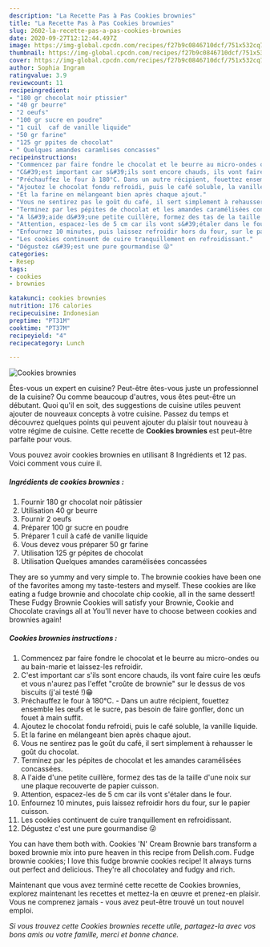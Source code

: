 ```yaml
---
description: "La Recette Pas à Pas Cookies brownies"
title: "La Recette Pas à Pas Cookies brownies"
slug: 2602-la-recette-pas-a-pas-cookies-brownies
date: 2020-09-27T12:12:44.497Z
image: https://img-global.cpcdn.com/recipes/f27b9c0846710dcf/751x532cq70/cookies-brownies-photo-principale-de-la-recette.jpg
thumbnail: https://img-global.cpcdn.com/recipes/f27b9c0846710dcf/751x532cq70/cookies-brownies-photo-principale-de-la-recette.jpg
cover: https://img-global.cpcdn.com/recipes/f27b9c0846710dcf/751x532cq70/cookies-brownies-photo-principale-de-la-recette.jpg
author: Sophia Ingram
ratingvalue: 3.9
reviewcount: 11
recipeingredient:
- "180 gr chocolat noir ptissier"
- "40 gr beurre"
- "2 oeufs"
- "100 gr sucre en poudre"
- "1 cuil  caf de vanille liquide"
- "50 gr farine"
- "125 gr ppites de chocolat"
- " Quelques amandes caramlises concasses"
recipeinstructions:
- "Commencez par faire fondre le chocolat et le beurre au micro-ondes ou au bain-marie et laissez-les refroidir."
- "C&#39;est important car s&#39;ils sont encore chauds, ils vont faire cuire les œufs et vous n&#39;aurez pas l&#39;effet &#34;croûte de brownie&#34; sur le dessus de vos biscuits (j&#39;ai testé !)😁"
- "Préchauffez le four à 180°C. Dans un autre récipient, fouettez ensemble les œufs et le sucre, pas besoin de faire gonfler, donc un fouet à main suffit."
- "Ajoutez le chocolat fondu refroidi, puis le café soluble, la vanille liquide."
- "Et la farine en mélangeant bien après chaque ajout."
- "Vous ne sentirez pas le goût du café, il sert simplement à rehausser le goût du chocolat."
- "Terminez par les pépites de chocolat et les amandes caramélisées concassées."
- "A l&#39;aide d&#39;une petite cuillère, formez des tas de la taille d&#39;une noix sur une plaque recouverte de papier cuisson."
- "Attention, espacez-les de 5 cm car ils vont s&#39;étaler dans le four."
- "Enfournez 10 minutes, puis laissez refroidir hors du four, sur le papier cuisson."
- "Les cookies continuent de cuire tranquillement en refroidissant."
- "Dégustez c&#39;est une pure gourmandise 😜"
categories:
- Resep
tags:
- cookies
- brownies

katakunci: cookies brownies 
nutrition: 176 calories
recipecuisine: Indonesian
preptime: "PT31M"
cooktime: "PT37M"
recipeyield: "4"
recipecategory: Lunch

---
```



![Cookies brownies](https://img-global.cpcdn.com/recipes/f27b9c0846710dcf/751x532cq70/cookies-brownies-photo-principale-de-la-recette.jpg)

Êtes-vous un expert en cuisine? Peut-être êtes-vous juste un professionnel de la cuisine? Ou comme beaucoup d'autres, vous êtes peut-être un débutant. Quoi qu'il en soit, des suggestions de cuisine utiles peuvent ajouter de nouveaux concepts à votre cuisine. Passez du temps et découvrez quelques points qui peuvent ajouter du plaisir tout nouveau à votre régime de cuisine. Cette recette de <strong> Cookies brownies </strong> est peut-être parfaite pour vous.

<!--inarticleads1-->

Vous pouvez avoir cookies brownies en utilisant 8 Ingrédients et 12 pas. Voici comment vous cuire il.

##### Ingrédients de cookies brownies :

1. Fournir 180 gr chocolat noir pâtissier
1. Utilisation 40 gr beurre
1. Fournir 2 oeufs
1. Préparer 100 gr sucre en poudre
1. Préparer 1 cuil à café de vanille liquide
1. Vous devez vous préparer 50 gr farine
1. Utilisation 125 gr pépites de chocolat
1. Utilisation  Quelques amandes caramélisées concassées


They are so yummy and very simple to. The brownie cookies have been one of the favorites among my taste-testers and myself. These cookies are like eating a fudge brownie and chocolate chip cookie, all in the same dessert! These Fudgy Brownie Cookies will satisfy your Brownie, Cookie and Chocolate cravings all at You&#39;ll never have to choose between cookies and brownies again! 

<!--inarticleads2-->

##### Cookies brownies instructions :

1. Commencez par faire fondre le chocolat et le beurre au micro-ondes ou au bain-marie et laissez-les refroidir.
1. C&#39;est important car s&#39;ils sont encore chauds, ils vont faire cuire les œufs et vous n&#39;aurez pas l&#39;effet &#34;croûte de brownie&#34; sur le dessus de vos biscuits (j&#39;ai testé !)😁
1. Préchauffez le four à 180°C. - Dans un autre récipient, fouettez ensemble les œufs et le sucre, pas besoin de faire gonfler, donc un fouet à main suffit.
1. Ajoutez le chocolat fondu refroidi, puis le café soluble, la vanille liquide.
1. Et la farine en mélangeant bien après chaque ajout.
1. Vous ne sentirez pas le goût du café, il sert simplement à rehausser le goût du chocolat.
1. Terminez par les pépites de chocolat et les amandes caramélisées concassées.
1. A l&#39;aide d&#39;une petite cuillère, formez des tas de la taille d&#39;une noix sur une plaque recouverte de papier cuisson.
1. Attention, espacez-les de 5 cm car ils vont s&#39;étaler dans le four.
1. Enfournez 10 minutes, puis laissez refroidir hors du four, sur le papier cuisson.
1. Les cookies continuent de cuire tranquillement en refroidissant.
1. Dégustez c&#39;est une pure gourmandise 😜


You can have them both with. Cookies &#39;N&#39; Cream Brownie bars transform a boxed brownie mix into pure heaven in this recipe from Delish.com. Fudge brownie cookies; I love this fudge brownie cookies recipe! It always turns out perfect and delicious. They&#39;re all chocolatey and fudgy and rich. 

<!--inarticleads1-->

<p>
Maintenant que vous avez terminé cette recette de Cookies brownies, explorez maintenant les recettes et mettez-la en œuvre et prenez-en plaisir. Vous ne comprenez jamais - vous avez peut-être trouvé un tout nouvel emploi.
</p>

<p>
<i>Si vous trouvez cette Cookies brownies recette utile, partagez-la avec vos bons amis ou votre famille, merci et bonne chance.</i>
</p>
